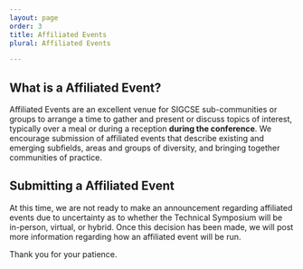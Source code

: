 ```yaml
---
layout: page
order: 3
title: Affiliated Events
plural: Affiliated Events

---
```


## What is a Affiliated Event?

Affiliated Events are an excellent venue for SIGCSE sub-communities or groups to arrange a time to gather and present or discuss topics of interest, typically over a meal or during a reception **during the conference**. We encourage submission of affiliated events that describe existing and emerging subfields, areas and groups of diversity, and bringing together communities of practice.

## Submitting a Affiliated Event

At this time, we are not ready to make an announcement regarding affiliated events due to uncertainty as to whether the Technical Symposium will be in-person, virtual, or hybrid.  Once this decision has been made, we will post more information regarding how an affiliated event will be run.

Thank you for your patience.
